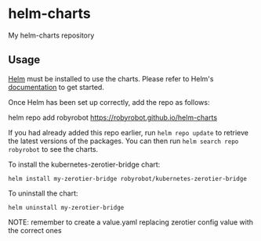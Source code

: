 # helm-charts
My helm-charts repository

## Usage

[Helm](https://helm.sh) must be installed to use the charts.  Please refer to
Helm's [documentation](https://helm.sh/docs) to get started.

Once Helm has been set up correctly, add the repo as follows:

  helm repo add robyrobot https://robyrobot.github.io/helm-charts

If you had already added this repo earlier, run `helm repo update` to retrieve
the latest versions of the packages.  You can then run `helm search repo
robyrobot` to see the charts.

To install the kubernetes-zerotier-bridge chart:

    helm install my-zerotier-bridge robyrobot/kubernetes-zerotier-bridge

To uninstall the chart:

    helm uninstall my-zerotier-bridge

NOTE: remember to create a value.yaml replacing zerotier config value with the correct ones 
